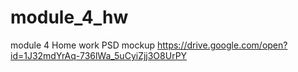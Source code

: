 # module_4_hw
module 4 Home work
PSD mockup https://drive.google.com/open?id=1J32mdYrAq-736lWa_5uCyiZjj3O8UrPY
